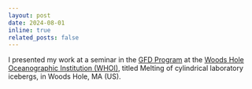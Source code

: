 ```yaml
---
layout: post
date: 2024-08-01
inline: true
related_posts: false
---
```


I presented my work at a seminar in the <a href="https://gfd.whoi.edu/">GFD Program</a> at the <a href="xhttps://www.whoi.edu/">Woods Hole Oceanographic Institution (WHOI)</a>, titled Melting of cylindrical laboratory icebergs, in Woods Hole, MA (US).
